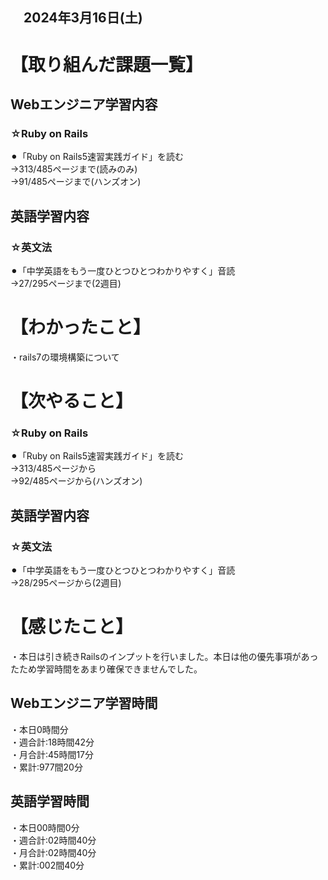 ## 　2024年3月16日(土)
# 【取り組んだ課題一覧】
## Webエンジニア学習内容
### ☆Ruby on Rails
⚫︎「Ruby on Rails5速習実践ガイド」を読む<br>
→313/485ページまで(読みのみ)<br>
→91/485ページまで(ハンズオン)<br>
## 英語学習内容
### ☆英文法
⚫︎「中学英語をもう一度ひとつひとつわかりやすく」音読<br>
→27/295ページまで(2週目)<br>
# 【わかったこと】
・rails7の環境構築について<br>
# 【次やること】
### ☆Ruby on Rails
⚫︎「Ruby on Rails5速習実践ガイド」を読む<br>
→313/485ページから<br>
→92/485ページから(ハンズオン)<br>
## 英語学習内容
### ☆英文法
⚫︎「中学英語をもう一度ひとつひとつわかりやすく」音読<br>
→28/295ページから(2週目)<br>
# 【感じたこと】
・本日は引き続きRailsのインプットを行いました。本日は他の優先事項があったため学習時間をあまり確保できませんでした。<br>
## Webエンジニア学習時間
・本日0時間分<br>
・週合計:18時間42分<br>
・月合計:45時間17分<br>
・累計:977間20分<br>
## 英語学習時間
・本日00時間0分<br>
・週合計:02時間40分<br>
・月合計:02時間40分<br>
・累計:002間40分<br>

